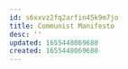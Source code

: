 ```yaml
---
id: s6xxvz2fq2arfin45k9m7jo
title: Communist Manifesto
desc: ''
updated: 1655448069680
created: 1655448069680
---
```


